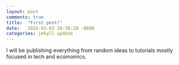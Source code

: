```yaml
---
layout: post
comments: true
title:  "First post!"
date:   2025-02-03 20:30:20 -0600
categories: jekyll update
---
```

I will be publishing everything from random ideas to tutorials mostly focused in
tech and ecomomics.
